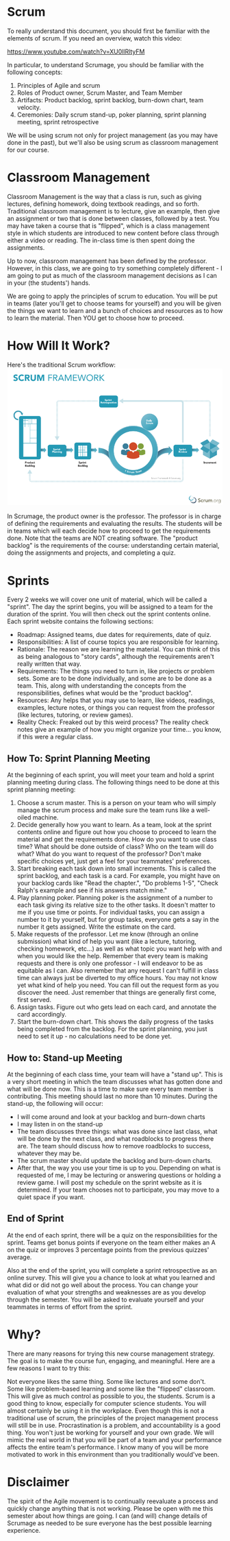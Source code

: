 # Scrum
To really understand this document, you should first be familiar with the elements of scrum.  If you need an overview, watch this video:

https://www.youtube.com/watch?v=XU0llRltyFM

In particular, to understand Scrumage, you should be familiar with the following concepts:

1. Principles of Agile and scrum
2. Roles of Product owner, Scrum Master, and Team Member
3. Artifacts: Product backlog, sprint backlog, burn-down chart, team velocity.
4. Ceremonies: Daily scrum stand-up, poker planning, sprint planning meeting, sprint retrospective

We will be using scrum not only for project management (as you may have done in the past), but we'll also be using scrum as classroom management for our course.  

# Classroom Management
Classroom Management is the way that a class is run, such as giving lectures, defining homework, doing textbook readings, and so forth.  Traditional classroom management is to lecture, give an example, then give an assignment or two that is done between classes, followed by a test.  You may have taken a course that is "flipped", which is a class management style in which students are introduced to new content before class through either a video or reading.  The in-class time is then spent doing the assignments.

Up to now, classroom management has been defined by the professor.  However, in this class, we are going to try something completely different - I am going to put as much of the classroom management decisions as I can in your (the students') hands.

We are going to apply the principles of scrum to education. You will be put in teams (later you'll get to choose teams for yourself) and you will be given the things we want to learn and a bunch of choices and resources as to how to learn the material.  Then YOU get to choose how to proceed.

# How Will It Work?

Here's the traditional Scrum workflow: ![scrum workflow graphic](https://github.com/vsummet/mat310_scrummage_master/blob/master/ScrumWorkflow.png)

In Scrumage, the product owner is the professor.  The professor is in charge of defining the requirements and evaluating the results.  The students will be in teams which will each decide how to proceed to get the requirements done.  Note that the teams are NOT creating software.  The "product backlog" is the requirements of the course: understanding certain material, doing the assignments and projects, and completing a quiz.  

# Sprints
Every 2 weeks we will cover one unit of material, which will be called a "sprint".  The day the sprint begins, you will be assigned to a team for the duration of the sprint.  You will then check out the sprint contents online.  Each sprint website contains the following sections:

* Roadmap: Assigned teams, due dates for requirements, date of quiz. 
* Responsibilities: A list of course topics you are responsible for learning.  
* Rationale: The reason we are learning the material.  You can think of this as being analogous to "story cards", although the requirements aren't really written that way.
* Requirements: The things you need to turn in, like projects or problem sets.  Some are to be done individually, and some are to be done as a team.  This, along with understanding the concepts from the responsibilities, defines what would be the "product backlog".
* Resources: Any helps that you may use to learn, like videos, readings, examples, lecture notes, or things you can request from the professor (like lectures, tutoring, or review games).
* Reality Check: Freaked out by this weird process?  The reality check notes give an example of how you might organize your time... you know, if this were a regular class.

## How To: Sprint Planning Meeting
 At the beginning of each sprint, you will meet your team and hold a sprint planning meeting during class.  The following things need to be done at this sprint planning meeting:

1. Choose a scrum master.  This is a person on your team who will simply manage the scrum process and make sure the team runs like a well-oiled machine.  
2. Decide generally how you want to learn.  As a team, look at the sprint contents online and figure out how you choose to proceed to learn the material and get the requirements done. How do you want to use class time?  What should be done outside of class?  Who on the team will do what?  What do you want to request of the professor?  Don't make specific choices yet, just get a feel for your teammates' preferences.
3. Start breaking each task down into small increments.  This is called the sprint backlog, and each task is a card.  For example, you might have on your backlog cards like "Read the chapter.", "Do problems 1-5", "Check Ralph's example and see if his answers match mine."
4. Play planning poker.  Planning poker is the assignment of a number to each task giving its relative size to the other tasks.  It doesn't matter to me if you use time or points.  For individual tasks, you can assign a number to it by yourself, but for group tasks, everyone gets a say in the number it gets assigned.  Write the estimate on the card.
5. Make requests of the professor.  Let me know (through an online submission) what kind of help you want (like a lecture, tutoring, checking homework, etc...) as well as what topic you want help with and when you would like the help.  Remember that every team is making requests and there is only one professor - I will endeavor to be as equitable as I can.  Also remember that any request I can't fulfill in class time can always just be diverted to my office hours.  You may not know yet what kind of help you need.  You can fill out the request form as you discover the need.  Just remember that things are generally first come, first served.
6. Assign tasks.  Figure out who gets lead on each card, and annotate the card accordingly.
7. Start the burn-down chart.  This shows the daily progress of the tasks being completed from the backlog.  For the sprint planning, you just need to set it up - no calculations need to be done yet.
## How to: Stand-up Meeting
At the beginning of each class time, your team will have a "stand up".  This is a very short meeting in which the team discusses what has gotten done and what will be done now.  This is a time to make sure every team member is contributing.  This meeting should last no more than 10 minutes.  During the stand-up, the following will occur:

* I will come around and look at your backlog and burn-down charts
* I may listen in on the stand-up
* The team discusses three things: what was done since last class, what will be done by the next class, and what roadblocks to progress there are.  The team should discuss how to remove roadblocks to success, whatever they may be.
* The scrum master should update the backlog and burn-down charts.
* After that, the way you use your time is up to you.  Depending on what is requested of me, I may be lecturing or answering questions or holding a review game.  I will post my schedule on the sprint website as it is determined.  If your team chooses not to participate, you may move to a quiet space if you want.

## End of Sprint
At the end of each sprint, there will be a quiz on the responsibilities for the sprint.  Teams get bonus points if everyone on the team either makes an A on the quiz or improves 3 percentage points from the previous quizzes' average.

Also at the end of the sprint, you will complete a sprint retrospective as an online survey.  This will give you a chance to look at what you learned and what did or did not go well about the process.  You can change your evaluation of what your strengths and weaknesses are as you develop through the semester. You will be asked to evaluate yourself and your teammates in terms of effort from the sprint.  

# Why?
There are many reasons for trying this new course management strategy.  The goal is to make the course fun, engaging, and meaningful.  Here are a few reasons I want to try this:

Not everyone likes the same thing.  Some like lectures and some don't.  Some like problem-based learning and some like the "flipped" classroom.  This will give as much control as possible to you, the students.
Scrum is a good thing to know, especially for computer science students.  You will almost certainly be using it in the workplace.  Even though this is not a traditional use of scrum, the principles of the project management process will still be in use.
Procrastination is a problem, and accountability is a good thing.  You won't just be working for yourself and your own grade.  We will mimic the real world in that you will be part of a team and your performance affects the entire team's performance.  I know many of you will be more motivated to work in this environment than you traditionally would've been.
# Disclaimer
The spirit of the Agile movement is to continually reevaluate a process and quickly change anything that is not working.  Please be open with me this semester about how things are going.  I can (and will) change details of Scrumage as needed to be sure everyone has the best possible learning experience.

